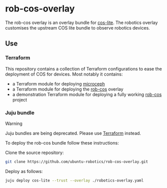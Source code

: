 # rob-cos-overlay

The rob-cos overlay is an overlay bundle for [cos-lite](https://github.com/canonical/cos-lite-bundle).
The robotics overlay customises the upstream COS lite bundle to observe robotics devices.

## Use

### Terraform

This repository contains a collection of Terraform configurations to ease the deployment of COS for devices.
Most notably it contains:

- a Terraform module for deploying [microceph](./terraform/modules/microceph/README.md)
- a Terraform module for deploying the [rob-cos](./terraform/modules/rob-cos-overlay/README.md) overlay
- a demonstration Terraform module for deploying a fully working [rob-cos](./terraform/dev/rob-cos/README.md) project

### Juju bundle

> [!WARNING]
> Juju bundles are being deprecated.
> Please use [Terraform](#terraform) instead.

To deploy the rob-cos bundle follow these instructions:

Clone the source repository:

```bash
git clone https://github.com/ubuntu-robotics/rob-cos-overlay.git
```

Deploy as follows:

```bash
juju deploy cos-lite --trust --overlay ./robotics-overlay.yaml
```
